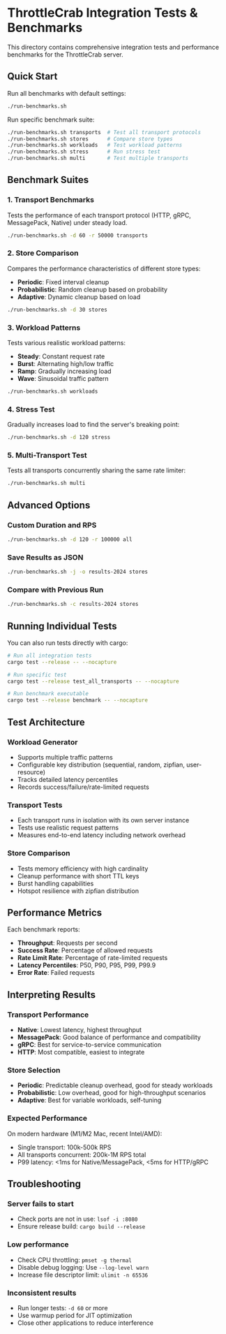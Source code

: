 # ThrottleCrab Integration Tests & Benchmarks

This directory contains comprehensive integration tests and performance benchmarks for the ThrottleCrab server.

## Quick Start

Run all benchmarks with default settings:
```bash
./run-benchmarks.sh
```

Run specific benchmark suite:
```bash
./run-benchmarks.sh transports  # Test all transport protocols
./run-benchmarks.sh stores      # Compare store types
./run-benchmarks.sh workloads   # Test workload patterns
./run-benchmarks.sh stress      # Run stress test
./run-benchmarks.sh multi       # Test multiple transports
```

## Benchmark Suites

### 1. Transport Benchmarks
Tests the performance of each transport protocol (HTTP, gRPC, MessagePack, Native) under steady load.

```bash
./run-benchmarks.sh -d 60 -r 50000 transports
```

### 2. Store Comparison
Compares the performance characteristics of different store types:
- **Periodic**: Fixed interval cleanup
- **Probabilistic**: Random cleanup based on probability
- **Adaptive**: Dynamic cleanup based on load

```bash
./run-benchmarks.sh -d 30 stores
```

### 3. Workload Patterns
Tests various realistic workload patterns:
- **Steady**: Constant request rate
- **Burst**: Alternating high/low traffic
- **Ramp**: Gradually increasing load
- **Wave**: Sinusoidal traffic pattern

```bash
./run-benchmarks.sh workloads
```

### 4. Stress Test
Gradually increases load to find the server's breaking point:

```bash
./run-benchmarks.sh -d 120 stress
```

### 5. Multi-Transport Test
Tests all transports concurrently sharing the same rate limiter:

```bash
./run-benchmarks.sh multi
```

## Advanced Options

### Custom Duration and RPS
```bash
./run-benchmarks.sh -d 120 -r 100000 all
```

### Save Results as JSON
```bash
./run-benchmarks.sh -j -o results-2024 stores
```

### Compare with Previous Run
```bash
./run-benchmarks.sh -c results-2024 stores
```

## Running Individual Tests

You can also run tests directly with cargo:

```bash
# Run all integration tests
cargo test --release -- --nocapture

# Run specific test
cargo test --release test_all_transports -- --nocapture

# Run benchmark executable
cargo test --release benchmark -- --nocapture
```

## Test Architecture

### Workload Generator
- Supports multiple traffic patterns
- Configurable key distribution (sequential, random, zipfian, user-resource)
- Tracks detailed latency percentiles
- Records success/failure/rate-limited requests

### Transport Tests
- Each transport runs in isolation with its own server instance
- Tests use realistic request patterns
- Measures end-to-end latency including network overhead

### Store Comparison
- Tests memory efficiency with high cardinality
- Cleanup performance with short TTL keys
- Burst handling capabilities
- Hotspot resilience with zipfian distribution

## Performance Metrics

Each benchmark reports:
- **Throughput**: Requests per second
- **Success Rate**: Percentage of allowed requests
- **Rate Limit Rate**: Percentage of rate-limited requests
- **Latency Percentiles**: P50, P90, P95, P99, P99.9
- **Error Rate**: Failed requests

## Interpreting Results

### Transport Performance
- **Native**: Lowest latency, highest throughput
- **MessagePack**: Good balance of performance and compatibility
- **gRPC**: Best for service-to-service communication
- **HTTP**: Most compatible, easiest to integrate

### Store Selection
- **Periodic**: Predictable cleanup overhead, good for steady workloads
- **Probabilistic**: Low overhead, good for high-throughput scenarios
- **Adaptive**: Best for variable workloads, self-tuning

### Expected Performance
On modern hardware (M1/M2 Mac, recent Intel/AMD):
- Single transport: 100k-500k RPS
- All transports concurrent: 200k-1M RPS total
- P99 latency: <1ms for Native/MessagePack, <5ms for HTTP/gRPC

## Troubleshooting

### Server fails to start
- Check ports are not in use: `lsof -i :8080`
- Ensure release build: `cargo build --release`

### Low performance
- Check CPU throttling: `pmset -g thermal`
- Disable debug logging: Use `--log-level warn`
- Increase file descriptor limit: `ulimit -n 65536`

### Inconsistent results
- Run longer tests: `-d 60` or more
- Use warmup period for JIT optimization
- Close other applications to reduce interference